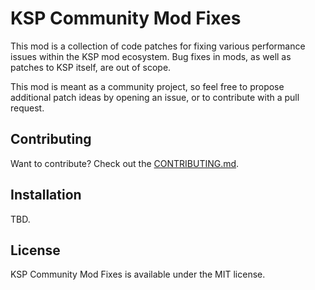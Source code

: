 # KSP Community Mod Fixes

This mod is a collection of code patches for fixing various performance issues
within the KSP mod ecosystem. Bug fixes in mods, as well as patches to KSP
itself, are out of scope.

This mod is meant as a community project, so feel free to propose additional
patch ideas by opening an issue, or to contribute with a pull request.

## Contributing
Want to contribute? Check out the [CONTRIBUTING.md](./CONTRIBUTING.md).

## Installation
TBD.

## License

KSP Community Mod Fixes is available under the MIT license.
